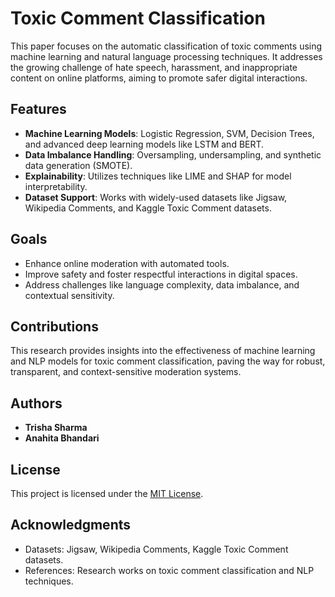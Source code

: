 # Toxic Comment Classification

This paper focuses on the automatic classification of toxic comments using machine learning and natural language processing techniques. It addresses the growing challenge of hate speech, harassment, and inappropriate content on online platforms, aiming to promote safer digital interactions.

## Features
- **Machine Learning Models**: Logistic Regression, SVM, Decision Trees, and advanced deep learning models like LSTM and BERT.
- **Data Imbalance Handling**: Oversampling, undersampling, and synthetic data generation (SMOTE).
- **Explainability**: Utilizes techniques like LIME and SHAP for model interpretability.
- **Dataset Support**: Works with widely-used datasets like Jigsaw, Wikipedia Comments, and Kaggle Toxic Comment datasets.

## Goals
- Enhance online moderation with automated tools.
- Improve safety and foster respectful interactions in digital spaces.
- Address challenges like language complexity, data imbalance, and contextual sensitivity.

## Contributions
This research provides insights into the effectiveness of machine learning and NLP models for toxic comment classification, paving the way for robust, transparent, and context-sensitive moderation systems.

## Authors
- **Trisha Sharma**  
- **Anahita Bhandari**  

## License
This project is licensed under the [MIT License](LICENSE).

## Acknowledgments
- Datasets: Jigsaw, Wikipedia Comments, Kaggle Toxic Comment datasets.
- References: Research works on toxic comment classification and NLP techniques.
